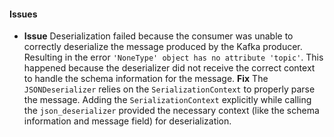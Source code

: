 #### Issues
*  **Issue** Deserialization failed because the consumer was unable to correctly deserialize the message produced by the Kafka producer. Resulting in the error `'NoneType' object has no attribute 'topic'`. This happened because the deserializer did not receive the correct context to handle the schema information for the message.
**Fix** The `JSONDeserializer` relies on the `SerializationContext` to properly parse the message. Adding the `SerializationContext` explicitly while calling the `json_deserializer` provided the necessary context (like the schema information and message field) for deserialization. 




